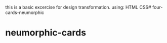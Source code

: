 this is a basic excercise for design transformation.
using:
HTML
CSS# four-cards-neumorphic
# neumorphic-cards
